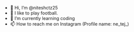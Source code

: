 - 👋 Hi, I’m @niteshctz25
- 👀 I like to play football.
- 🌱 I’m currently learning coding
- 📫 How to reach me on Instagram (Profile name: ne_tej_)

<!---
niteshctz25/niteshctz25 is a ✨ special ✨ repository because its `README.md` (this file) appears on your GitHub profile.
You can click the Preview link to take a look at your changes.
--->
